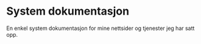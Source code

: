 # System dokumentasjon

En enkel system dokumentasjon for mine nettsider og tjenester jeg har satt opp.
